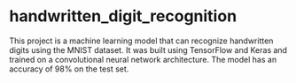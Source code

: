 # handwritten_digit_recognition
This project is a machine learning model that can recognize handwritten digits using the MNIST dataset. It was built using TensorFlow and Keras and trained on a convolutional neural network architecture. The model has an accuracy of 98% on the test set.
